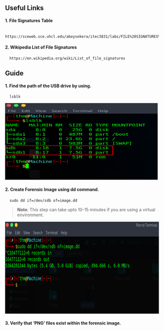 ## Useful Links
#### 1. File Signatures Table
      https://sceweb.sce.uhcl.edu/abeysekera/itec3831/labs/FILE%20SIGNATURES%20TABLE.pdf

#### 2. Wikipedia List of File Signatures
      https://en.wikipedia.org/wiki/List_of_file_signatures

## Guide
#### 1. Find the path of the USB drive by using.
      lsblk
<img src="1.lsblk.png" alt="Image Alt Text" width="500" height="250">

#### 2. Create Forensic Image using dd command.
      sudo dd if=/dev/sdb of=image.dd

> **Note**: This step can take upto 10-15 minutes if you are using a virtual environment.

<img src="2.image.png" alt="Image Alt Text" width="600" height="300">

#### 3. Verify that ‘PNG’ files exist within the forensic image.


<!-- ![lsblk](1.lsblk.png) -->
